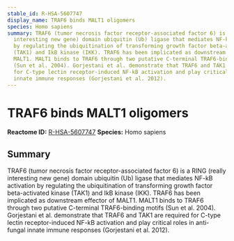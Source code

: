 ```yaml
---
stable_id: R-HSA-5607747
display_name: TRAF6 binds MALT1 oligomers
species: Homo sapiens
summary: TRAF6 (tumor necrosis factor receptor-associated factor 6) is a RING (really
  interesting new gene) domain ubiquitin (Ub) ligase that mediates NF-kB activation
  by regulating the ubiquitination of transforming growth factor beta-activated kinase
  (TAK1) and IkB kinase (IKK). TRAF6 has been implicated as downstream effector of
  MALT1. MALT1 binds to TRAF6 through two putative C-terminal TRAF6-binding motifs
  (Sun et al. 2004). Gorjestani et al. demonstrate that TRAF6 and TAK1 are required
  for C-type lectin receptor-induced NF-kB activation and play critical roles in anti-fungal
  innate immune responses (Gorjestani et al. 2012).
---
```


# TRAF6 binds MALT1 oligomers
**Reactome ID:** [R-HSA-5607747](https://reactome.org/content/detail/R-HSA-5607747)
**Species:** Homo sapiens

## Summary

TRAF6 (tumor necrosis factor receptor-associated factor 6) is a RING (really interesting new gene) domain ubiquitin (Ub) ligase that mediates NF-kB activation by regulating the ubiquitination of transforming growth factor beta-activated kinase (TAK1) and IkB kinase (IKK). TRAF6 has been implicated as downstream effector of MALT1. MALT1 binds to TRAF6 through two putative C-terminal TRAF6-binding motifs (Sun et al. 2004). Gorjestani et al. demonstrate that TRAF6 and TAK1 are required for C-type lectin receptor-induced NF-kB activation and play critical roles in anti-fungal innate immune responses (Gorjestani et al. 2012).
